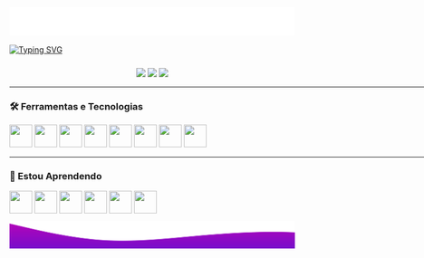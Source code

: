 <img src="images/header.svg">

[![Typing SVG](https://readme-typing-svg.herokuapp.com/?font=Lexend+Deca&duration=3000&pause=2000&color=B654FE&size=35&center=true&vCenter=true&width=1000&lines=Olá,+seja+bem+vindo+ao+meu+perfil+do+GitHub!+👋)](https://git.io/typing-svg)

<div style="text-align: center;">
<img height="190em" src="https://github-readme-stats.vercel.app/api/top-langs/?username=opjorr&layout=compact&langs_count=7&theme=midnight-purple"/> <img height="190em" src="https://github-readme-stats.vercel.app/api?username=opjorr&show_icons=true&theme=midnight-purple&include_all_commits=true&count_private=true"/>
<img width="760em" style="margin-top: 10px" src="images/forest.gif">
</div>

<hr style="width: 800px"/>
  
### 🛠 Ferramentas e Tecnologias
<div>
<img src="https://cdn.jsdelivr.net/gh/devicons/devicon/icons/vscode/vscode-original.svg" width="40" height="40"/>
<img src="https://cdn.jsdelivr.net/gh/devicons/devicon/icons/python/python-original.svg" width="40" height="40"/> 
<img src="https://cdn.jsdelivr.net/gh/devicons/devicon/icons/vuejs/vuejs-original.svg" width="40" height="40"/>
<img src="https://cdn.jsdelivr.net/gh/devicons/devicon/icons/javascript/javascript-original.svg" width="40" height="40"/>
<img src="https://cdn.jsdelivr.net/gh/devicons/devicon/icons/html5/html5-original.svg" width="40" height="40"/>
<img src="https://cdn.jsdelivr.net/gh/devicons/devicon/icons/css3/css3-original.svg" width="40" height="40"/>
<img src="https://cdn.jsdelivr.net/gh/devicons/devicon/icons/django/django-plain.svg" width="40" height="40"/>
<img src="https://cdn.jsdelivr.net/gh/devicons/devicon/icons/mysql/mysql-original-wordmark.svg" width="40" height="40"/>
</div>
  
<hr style="width: 800px"/>
  
### 🚀 Estou Aprendendo
<div>
<img src="https://cdn.jsdelivr.net/gh/devicons/devicon/icons/java/java-original.svg" width="40" height="40"/>
<img src="https://cdn.jsdelivr.net/gh/devicons/devicon/icons/spring/spring-original.svg" width="40" height="40"/>
<img src="https://cdn.jsdelivr.net/gh/devicons/devicon/icons/react/react-original.svg" width="40" height="40"/>
<img src="https://cdn.jsdelivr.net/gh/devicons/devicon/icons/linux/linux-original.svg" width="40" height="40"/>
<img src="https://cdn.jsdelivr.net/gh/devicons/devicon/icons/git/git-original.svg" width="40" height="40"/>
<img src="https://cdn.jsdelivr.net/gh/devicons/devicon/icons/bash/bash-original.svg" width="40" height="40"/>
<!-- https://github.com/devicons/devicon/tree/v2.16.0/icons -->
          
<div>

<img style="margin-top: 10px" src="images/footer.svg">
